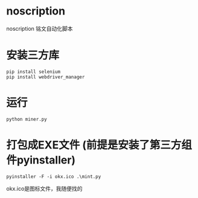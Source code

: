 # noscription
noscription 铭文自动化脚本

# 安装三方库
```
pip install selenium
pip install webdriver_manager
```

# 运行
```
python miner.py
```

# 打包成EXE文件 (前提是安装了第三方组件pyinstaller)
```
pyinstaller -F -i okx.ico .\mint.py
```
okx.ico是图标文件，我随便找的
